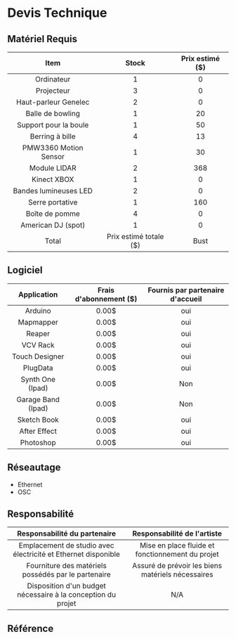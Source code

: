 # Devis Technique

## Matériel Requis
| Item                    | Stock    | Prix estimé ($) |
| :----------------------:| :------: |  :-----------:  |
| Ordinateur              |  1       |  0              |
| Projecteur              |  3       |  0              |
| Haut-parleur Genelec    |  2       |  0              |
| Balle de bowling        |  1       |  20             |
| Support pour la boule   |  1       |  50             |
| Berring à bille         |  4       |  13             |
| PMW3360 Motion Sensor   |  1       |  30             |
| Module LIDAR            |  2       |  368            |
| Kinect XBOX             |  1       |  0              |
| Bandes lumineuses LED   |  2       |  0              |
| Serre portative         |  1       |  160            |
| Boîte de pomme          |  4       |  0              |
| American DJ (spot)      |  1       |  0              |
|  Total       | Prix estimé totale ($)  |  Bust       |


## Logiciel
| Application              |  Frais d'abonnement  ($)  |  Fournis par partenaire d'accueil  |
|  :--------------------:  |  :---------------------:  |  :-------------------------------: |
|  Arduino                 |  0.00$                    |  oui  |
|  Mapmapper               |  0.00$                    |  oui  |
|  Reaper                  |  0.00$                    |  oui  |
|  VCV Rack                |  0.00$                    |  oui  |
|  Touch Designer          |  0.00$                    |  oui  |
|  PlugData                |  0.00$                    |  oui  |
|  Synth One (Ipad)        |  0.00$                    |  Non  |
|  Garage Band (Ipad)      |  0.00$                    |  Non  |
|  Sketch Book             |  0.00$                    |  oui  |
|  After Effect            |  0.00$                    |  oui  |
|  Photoshop               |  0.00$                    |  oui  |



## Réseautage
-  Ethernet
-  OSC
## Responsabilité
|  Responsabilité du partenaire |  Responsabilité de l'artiste  |
|  :--------------------------: |  :--------------------------: |
|  Emplacement de studio avec électricité et Ethernet disponible  |  Mise en place fluide et fonctionnement du projet|
|  Fourniture des matériels possédés par le partenaire  |  Assuré de prévoir les biens matériels nécessaires  |
|  Disposition d'un budget nécessaire à la conception du projet  |  N/A  |


## Référence

 <!--* [Devis technique](https://tim-montmorency.com/582523-gestion/#/contenus/3_planification/50_devis_technique/) -->
